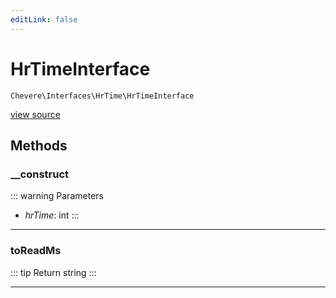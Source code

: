 ```yaml
---
editLink: false
---
```


# HrTimeInterface

`Chevere\Interfaces\HrTime\HrTimeInterface`

[view source](https://github.com/chevere/chevere/blob/main/src/Chevere/Interfaces/HrTime/HrTimeInterface.php)

## Methods

### __construct

::: warning Parameters
- *hrTime*: int
:::

---

### toReadMs

::: tip Return
string
:::

---
